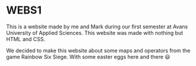 # WEBS1

This is a website made by me and Mark during our first semester at Avans University of Applied Sciences. This website was made with nothing but HTML and CSS.

We decided to make this website about some maps and operators from the game Rainbow Six Siege. With some easter eggs here and there 😃
